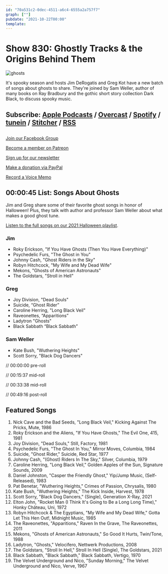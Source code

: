 ```yaml
---
id: "70a531c2-0dec-4511-a6c4-6555a2a757f7"
graph: [""]
pubdate: "2021-10-22T00:00"
template: 
---
```






# Show 830: Ghostly Tracks & the Origins Behind Them

![ghosts](https://static.soundopinions.org/images/2021/newsletter-.jpeg)

It's spooky season and hosts Jim DeRogatis and Greg Kot have a new batch of songs about ghosts to share. They're joined by Sam Weller, author of many books on Ray Bradbury and the gothic short story collection Dark Black, to discuss spooky music. 



## Subscribe: [Apple Podcasts](https://itunes.apple.com/us/podcast/sound-opinions/id94793843) / [Overcast](https://overcast.fm/itunes94793843/sound-opinions) / [Spotify](https://open.spotify.com/show/1kNR8YL7TBrQuRxDdS4wtU) / [tunein](https://tunein.com/podcasts/Music-Podcasts/Sound-Opinions-p60273/) / [Stitcher](http://www.stitcher.com/podcast/sound-opinions) / [RSS](https://feeds.simplecast.com/Nn6fjnB0)



## 

[Join our Facebook Group](https://bit.ly/3sivr9T)

[Become a member on Patreon](https://bit.ly/3slWZvc)

[Sign up for our newsletter](https://bit.ly/3eEvRnG)

[Make a donation via PayPal](https://bit.ly/3dmt9lU)

[Record a Voice Memo](https://bit.ly/2RyD5Ah)



## 00:00:45 List: Songs About Ghosts

Jim and Greg share some of their favorite ghost songs in honor of Halloween! Plus, they talk with author and professor Sam Weller about what makes a good ghost tune.

[Listen to the full songs on our 2021 Halloween playlist](https://open.spotify.com/playlist/0KASXgR2ixGN5ZRw7jpAzM?si=48c4cfb818c84413).


### Jim

- Roky Erickson, "If You Have Ghosts (Then You Have Everything)"
- Psychedelic Furs, "The Ghost in You"
- Johnny Cash, "Ghost Riders in the Sky"
- Robyn Hitchcock, "My Wife and My Dead Wife"
- Mekons, "Ghosts of American Astronauts"
- The Goldstars, "Stroll in Hell"


### Greg

- Joy Division, "Dead Souls"
- Suicide, “Ghost Rider”
- Caroline Herring, "Long Black Veil"
- Raveonettes, “Apparitions”
- Ladytron "Ghosts"
- Black Sabbath “Black Sabbath”


### Sam Weller

- Kate Bush, "Wuthering Heights"
- Scott Sorry, "Black Dog Dancers"

// 00:00:00 pre-roll

// 00:15:37 mid-roll

// 00:33:38 mid-roll

// 00:49:16 post-roll



## Featured Songs

1. Nick Cave and the Bad Seeds, "Long Black Veil," Kicking Against The Pricks, Mute, 1986
2. Roky Erickson and the Aliens, "If You Have Ghosts," The Evil One, 415, 1981
3. Joy Division, "Dead Souls," Still, Factory, 1981
4. Psychedelic Furs, "The Ghost In You," Mirror Moves, Columbia, 1984
5. Suicide, "Ghost Rider," Suicide, Red Star, 1977
6. Johnny Cash, "(Ghost) Riders In The Sky," Silver, Columbia, 1979
7. Caroline Herring, "Long Black Veil," Golden Apples of the Sun, Signature Sounds, 2009
8. Daniel Johnston, "Casper the Friendly Ghost," Yip/Jump Music, (Self-Released), 1983
9. Pat Benetar, "Wuthering Heights," Crimes of Passion, Chrysalis, 1980
10. Kate Bush, "Wuthering Heights," The Kick Inside, Harvest, 1978
11. Scott Sorry, "Black Dog Dancers," (Single), Generation X-Ray, 2021
12. Elton John, "Rocket Man (I Think It's Going to Be a Long Long Time)," Honky Château, Uni, 1972
13. Robyn Hitchcock & The Egyptians, "My Wife and My Dead Wife," Gotta Let This Hen Out!, Midnight Music, 1985
14. The Raveonettes, "Apparitions," Raven In the Grave, The Raveonettes, 2011
15. Mekons, "Ghosts of American Astronauts," So Good It Hurts, Twin/Tone, 1988
16. Ladytron, "Ghosts," Velocifero, Nettwerk Productions, 2008
17. The Goldstars, "Stroll In Hell," Stroll In Hell (Single), The Goldstars, 2021
18. Black Sabbath, "Black Sabbath," Black Sabbath, Vertigo, 1970
19. The Velvet Underground and Nico, "Sunday Morning," The Velvet Underground and Nico, Verve, 1967